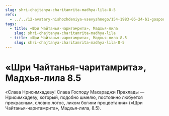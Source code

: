 ```yaml
---
slug: shri-chajtanya-charitamrita-madhya-lila-8-5
refs:
  - ../../12-avatary-nishozhdeniya-vsevyshnego/154-1983-05-24-b1-gospod-narasimhadev.md
tags:
  - title: «Шри Чайтанья-чаритамрита», Мадхья-лила
    slug: shri-chajtanya-charitamrita-madhya-lila
  - title: «Шри Чайтанья-чаритамрита», Мадхья-лила 8.5
    slug: shri-chajtanya-charitamrita-madhya-lila-8-5
---
```


# «Шри Чайтанья-чаритамрита», Мадхья-лила 8.5

«Слава Нрисимхадеву! Слава Господу Махараджи Прахлады — Нрисимхадеву, который, подобно шмелю, постоянно любуется прекрасным, словно лотос, ликом богини процветания» («Шри Чайтанья-чаритамрита», Мадхья-лила, 8.5).

